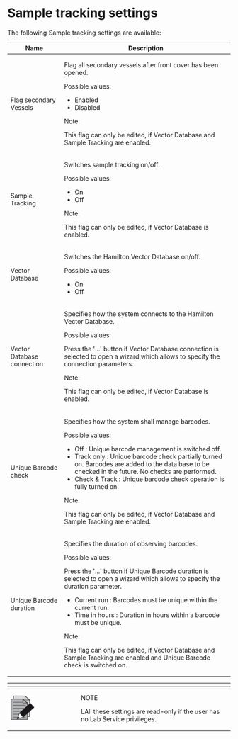 # Sample tracking settings

The following Sample tracking settings are available:

&#x20;

| Name                       | Description                                                                                                                                                                                                                                                                                                                                                                                                                                                                                                                            |
| -------------------------- | -------------------------------------------------------------------------------------------------------------------------------------------------------------------------------------------------------------------------------------------------------------------------------------------------------------------------------------------------------------------------------------------------------------------------------------------------------------------------------------------------------------------------------------- |
| Flag secondary Vessels     | <p>Flag all secondary vessels after front cover has been opened.</p><p> </p><p>Possible values:</p><ul><li>Enabled</li><li>Disabled</li></ul><p> </p><p>Note:</p><p>This flag can only be edited, if Vector Database and Sample Tracking are enabled.</p>                                                                                                                                                                                                                                                                              |
| Sample Tracking            | <p>Switches sample tracking on/off.</p><p> </p><p>Possible values:</p><ul><li>On</li><li>Off</li></ul><p> </p><p>Note:</p><p>This flag can only be edited, if Vector Database is enabled.</p>                                                                                                                                                                                                                                                                                                                                          |
| Vector Database            | <p>Switches the Hamilton Vector Database on/off.</p><p> </p><p>Possible values:</p><ul><li>On</li><li>Off</li></ul>                                                                                                                                                                                                                                                                                                                                                                                                                    |
| Vector Database connection | <p>Specifies how the system connects to the Hamilton Vector Database.</p><p> </p><p>Possible values:</p><p>Press the '...' button if Vector Database connection is selected to open a wizard which allows to specify the connection parameters.</p><p> </p><p>Note:</p><p>This flag can only be edited, if Vector Database is enabled.</p>                                                                                                                                                                                             |
| Unique Barcode check       | <p>Specifies how the system shall manage barcodes.</p><p> </p><p>Possible values:</p><ul><li>Off : Unique barcode management is switched off.</li><li>Track only : Unique barcode check partially turned on. Barcodes are added to the data base to be checked in the future. No checks are performed.</li><li>Check &#x26; Track : Unique barcode check operation is fully turned on.</li></ul><p> </p><p>Note:</p><p>This flag can only be edited, if Vector Database and Sample Tracking are enabled.</p>                           |
| Unique Barcode duration    | <p>Specifies the duration of observing barcodes.</p><p> </p><p>Possible values:</p><p>Press the '...' button if Unique Barcode duration is selected to open a wizard which allows to specify the duration parameter.</p><ul><li>Current run : Barcodes must be unique within the current run.</li><li>Time in hours : Duration in hours within a barcode must be unique.</li></ul><p> </p><p>Note:</p><p>This flag can only be edited, if Vector Database and Sample Tracking are enabled and Unique Barcode check is switched on.</p> |

&#x20;

<table data-header-hidden><thead><tr><th width="145"></th><th></th></tr></thead><tbody><tr><td><img src="../../../.gitbook/assets/image (10) (1) (1) (1) (1) (1) (1) (1) (1) (1).png" alt="" data-size="original"></td><td><p>NOTE</p><p>LAll these settings are read-only if the user has no Lab Service privileges.</p></td></tr></tbody></table>

